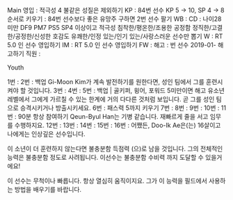 Main
영입	: 적극성 4 불같은 성질은 제외하기
KP	: 84번 선수 KP 5 -> 10, SP 4 -> 8 순서로 키우기
	: 84번 선수보다 좋은 유망주 구하면 2번 선수 팔기
WB  : 
CD	: 나이28 미만 
	  DF9 PM7 PS5 SP4 이상이고
	  적극성 침착한/평온한/조용한 
	  공정함 정직한/고결한/공정한/신성한 
	  호감도 유쾌한/인정 있는/인기 있는/사랑스러운 
	  선수만 뽑기
W	: RT 5.0 인 선수 영입하기 
IM  : RT 5.0 인 선수 영입하기
FW  : 
해고	: 번 선수 2019-01- 해고하기
직원	: 

Youth

1번 : 
2번 : 백업
    Gi-Moon Kim가 계속 발전하기를 원한다면, 성인 팀에서 그를 훈련시켜야 할 것입니다.
3번 : 
4번 : 
5번 : 백업 | 골키퍼, 윙어, 포워드 5미만이면 해고
    유소년 레벨에서 그에게 가르칠 수 있는 한계에 거의 다다른 것처럼 보입니다. 
    곧 그를 성인 팀으로 승격시키거나 방출시키세요.
6번 :
    패스력 5까지 키우기
7번 :
8번 :
9번 :
10번 :
11번 : 90분 항상 참여하기
    Qeun-Byul Han는 기병 같습니다. 
    재빠르게 줄을 서고 임무를 수행하지요.
12번 :
13번 :
14번 :
15번 :
16번 :
   어쨌든, Doo-Ik Ae은(는) 16살이고 나에게는 인상깊은 선수입니다.

   이 소년이 더 훈련하지 않는다면 불충분함 득점력 (으)로 남을 것입니다. 
   그의 전체적인 능력은 불충분함 정도로 사려됩니다. 
   이선수는 불충분함 수비력 까지 도달할 수 있을거에요! 

   이 선수는 무척이나 빠릅니다. 항상 열심히 움직이지요. 
   그가 이 능력을 필드에서 사용하는 방법을 배우기를 바랍니다.
